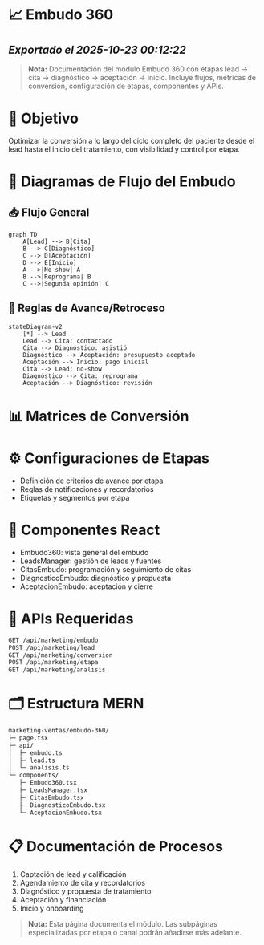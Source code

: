 # 📈 Embudo 360
*Exportado el 2025-10-23 00:12:22*
---

> **Nota:** Documentación del módulo Embudo 360 con etapas lead → cita → diagnóstico → aceptación → inicio. Incluye flujos, métricas de conversión, configuración de etapas, componentes y APIs.

# 🎯 Objetivo

Optimizar la conversión a lo largo del ciclo completo del paciente desde el lead hasta el inicio del tratamiento, con visibilidad y control por etapa.

# 🔄 Diagramas de Flujo del Embudo

## 📥 Flujo General

```mermaid
graph TD
    A[Lead] --> B[Cita]
    B --> C[Diagnóstico]
    C --> D[Aceptación]
    D --> E[Inicio]
    A -->|No-show| A
    B -->|Reprograma| B
    C -->|Segunda opinión| C
```

## 🔁 Reglas de Avance/Retroceso

```mermaid
stateDiagram-v2
    [*] --> Lead
    Lead --> Cita: contactado
    Cita --> Diagnóstico: asistió
    Diagnóstico --> Aceptación: presupuesto aceptado
    Aceptación --> Inicio: pago inicial
    Cita --> Lead: no-show
    Diagnóstico --> Cita: reprograma
    Aceptación --> Diagnóstico: revisión
```

# 📊 Matrices de Conversión

<!-- Bloque no procesado: table -->

# ⚙️ Configuraciones de Etapas

- Definición de criterios de avance por etapa
- Reglas de notificaciones y recordatorios
- Etiquetas y segmentos por etapa
# 🧩 Componentes React

- Embudo360: vista general del embudo
- LeadsManager: gestión de leads y fuentes
- CitasEmbudo: programación y seguimiento de citas
- DiagnosticoEmbudo: diagnóstico y propuesta
- AceptacionEmbudo: aceptación y cierre
# 🔌 APIs Requeridas

```bash
GET /api/marketing/embudo
POST /api/marketing/lead
GET /api/marketing/conversion
POST /api/marketing/etapa
GET /api/marketing/analisis
```

# 🗂️ Estructura MERN

```bash
marketing-ventas/embudo-360/
├─ page.tsx
├─ api/
│  ├─ embudo.ts
│  ├─ lead.ts
│  └─ analisis.ts
└─ components/
   ├─ Embudo360.tsx
   ├─ LeadsManager.tsx
   ├─ CitasEmbudo.tsx
   ├─ DiagnosticoEmbudo.tsx
   └─ AceptacionEmbudo.tsx
```

# 📋 Documentación de Procesos

1. Captación de lead y calificación
1. Agendamiento de cita y recordatorios
1. Diagnóstico y propuesta de tratamiento
1. Aceptación y financiación
1. Inicio y onboarding
> **Nota:** Esta página documenta el módulo. Las subpáginas especializadas por etapa o canal podrán añadirse más adelante.

